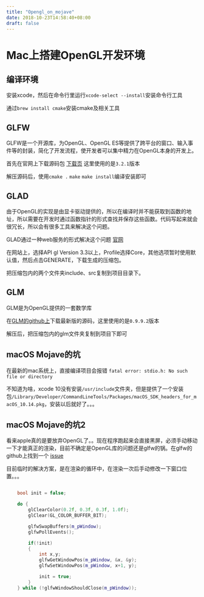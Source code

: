 ```yaml
---
title: "Opengl_on_mojave"
date: 2018-10-23T14:58:40+08:00
draft: false
---
```


# Mac上搭建OpenGL开发环境

## 编译环境

安装xcode，然后在命令行里运行```xcode-select --install```安装命令行工具

通过```brew install cmake```安装cmake及相关工具

## GLFW

GLFW是一个开源库，为OpenGL、OpenGL ES等提供了跨平台的窗口、输入事件等的封装，简化了开发流程，使开发者可以集中精力在OpenGL本身的开发上。

首先在官网上下载源码包 [下载页](http://www.glfw.org/download.html) 这里使用的是`3.2.1`版本

解压源码后，使用`cmake .` `make` `make install`编译安装即可

## GLAD

由于OpenGL的实现是由显卡驱动提供的，所以在编译时并不能获取到函数的地址，所以需要在开发时通过函数指针的形式查找并保存这些函数。代码写起来就会很冗长，所以会有很多工具来解决这个问题。

GLAD通过一种web服务的形式解决这个问题 [官网](https://glad.dav1d.de/) 

在网站上，选择API gl Version 3.3以上，Profile选择Core，其他选项暂时使用默认值，然后点击GENERATE，下载生成的压缩包。

把压缩包内的两个文件夹include、src复制到项目目录下。

## GLM

GLM是为OpenGL提供的一套数学库

在[GLM的github上](https://github.com/g-truc/glm/tags)下载最新版的源码，这里使用的是`0.9.9.2`版本

解压后，把压缩包内的glm文件夹复制到项目下即可

## macOS Mojave的坑

在最新的mac系统上，直接编译项目会报错 `fatal error: stdio.h: No such file or directory`

不知道为啥，xcode 10没有安装`/usr/include`文件夹，但是提供了一个安装包`/Library/Developer/CommandLineTools/Packages/macOS_SDK_headers_for_macOS_10.14.pkg`，安装以后就好了。。。

## macOS Mojave的坑2

看来apple真的是要放弃OpenGL了。。现在程序跑起来会直接黑屏，必须手动移动一下才能真正的渲染，目前不确定是OpenGL库的问题还是glfw的锅。在glfw的github上找到一个 [issue](https://github.com/glfw/glfw/issues/1334)

目前临时的解决方案，是在渲染的循环中，在渲染一次后手动修改一下窗口位置。。。

```c++

    bool init = false;

    do {
        glClearColor(0.2f, 0.3f, 0.3f, 1.0f);
        glClear(GL_COLOR_BUFFER_BIT);

        glfwSwapBuffers(m_pWindow);
        glfwPollEvents();

        if(!init)
        {
            int x,y;
            glfwGetWindowPos(m_pWindow, &x, &y);
            glfwSetWindowPos(m_pWindow, x+1, y);

            init = true;
        }
    } while (!glfwWindowShouldClose(m_pWindow));
    
```